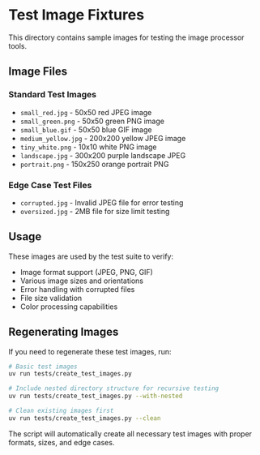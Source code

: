 # Test Image Fixtures

This directory contains sample images for testing the image processor tools.

## Image Files

### Standard Test Images

- `small_red.jpg` - 50x50 red JPEG image
- `small_green.png` - 50x50 green PNG image
- `small_blue.gif` - 50x50 blue GIF image
- `medium_yellow.jpg` - 200x200 yellow JPEG image
- `tiny_white.png` - 10x10 white PNG image
- `landscape.jpg` - 300x200 purple landscape JPEG
- `portrait.png` - 150x250 orange portrait PNG

### Edge Case Test Files

- `corrupted.jpg` - Invalid JPEG file for error testing
- `oversized.jpg` - 2MB file for size limit testing

## Usage

These images are used by the test suite to verify:

- Image format support (JPEG, PNG, GIF)
- Various image sizes and orientations
- Error handling with corrupted files
- File size validation
- Color processing capabilities

## Regenerating Images

If you need to regenerate these test images, run:

```bash
# Basic test images
uv run tests/create_test_images.py

# Include nested directory structure for recursive testing
uv run tests/create_test_images.py --with-nested

# Clean existing images first
uv run tests/create_test_images.py --clean
```

The script will automatically create all necessary test images with proper formats, sizes, and edge cases.
